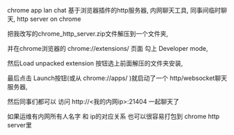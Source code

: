 chrome app lan chat  基于浏览器插件的http服务器, 内网聊天工具, 同事间临时聊天, http server on chrome

把我改写的chrome_http_server.zip文件解压到一个文件夹,

并在chrome浏览器的 chrome://extensions/ 页面 勾上 Developer mode,

然后Load unpacked extension 按钮选上前面解压的文件夹安装,

最后点击 Launch按钮(或从 chrome://apps/ )就启动了一个 http/websocket聊天服务器,

然后同事们都可以 访问 http://<我的内网ip>:21404 一起聊天了

如果运维有内网所有人名字 和 ip的对应关系 也可以很容易打包到 chrome http server里
